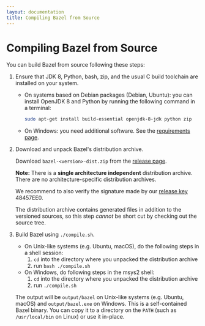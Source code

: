 ```yaml
---
layout: documentation
title: Compiling Bazel from Source
---
```


# <a name="compiling-from-source"></a>Compiling Bazel from Source

You can build Bazel from source following these steps:

1.  Ensure that JDK 8, Python, bash, zip, and the usual C build toolchain
    are installed on your system.
    *   On systems based on Debian packages (Debian, Ubuntu): you can install
        OpenJDK 8 and Python by running the following command in a terminal:

        ```sh
        sudo apt-get install build-essential openjdk-8-jdk python zip
        ```
    *   On Windows: you need additional software. See the [requirements
        page](windows.html#requirements).

2.  Download and unpack Bazel's distribution archive.

    Download `bazel-<version>-dist.zip` from the [release
    page](https://github.com/bazelbuild/bazel/releases).

    **Note:** There is a **single architecture independent** distribution
    archive. There are no architecture-specific distribution archives.

    We recommend to also
    verify the signature made by our [release
    key](https://bazel.build/bazel-release.pub.gpg) 48457EE0.

    The distribution archive contains generated files in addition to the
    versioned sources, so this step _cannot_ be short cut by checking out the
    source tree.

3.  Build Bazel using `./compile.sh`.
    *   On Unix-like systems (e.g. Ubuntu, macOS), do the following steps in a
        shell session:
        1.  `cd` into the directory where you unpacked the distribution archive
        2.  run `bash ./compile.sh`
    *   On Windows, do following steps in the msys2 shell:
        1.  `cd` into the directory where you unpacked the distribution archive
        2.  run `./compile.sh`

    The output will be `output/bazel` on Unix-like systems (e.g. Ubuntu, macOS)
    and `output/bazel.exe` on Windows. This is a self-contained Bazel binary.
    You can copy it to a directory on the `PATH` (such as `/usr/local/bin` on
    Linux) or use it in-place.
